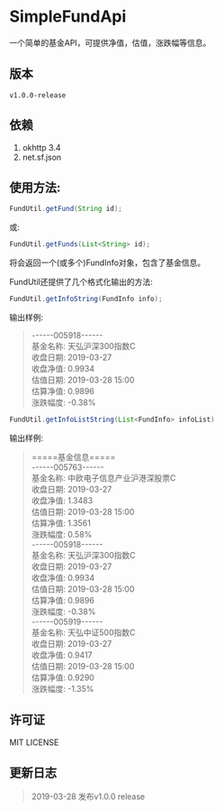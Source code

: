 # SimpleFundApi

一个简单的基金API，可提供净值，估值，涨跌幅等信息。

## 版本
```
v1.0.0-release
```

## 依赖
1. okhttp 3.4
2. net.sf.json

## 使用方法:

```java
FundUtil.getFund(String id);
```
或:

```java
FundUtil.getFunds(List<String> id);
```

将会返回一个(或多个)FundInfo对象，包含了基金信息。

FundUtil还提供了几个格式化输出的方法:

```java
FundUtil.getInfoString(FundInfo info);
```

输出样例:

> ------005918------  
> 基金名称: 天弘沪深300指数C  
> 收盘日期: 2019-03-27  
> 收盘净值: 0.9934  
> 估值日期: 2019-03-28 15:00  
> 估算净值: 0.9896  
> 涨跌幅度: -0.38%  

```java
FundUtil.getInfoListString(List<FundInfo> infoList)
```

输出样例:  


> =====基金信息=====  
> ------005763------  
> 基金名称: 中欧电子信息产业沪港深股票C  
> 收盘日期: 2019-03-27  
> 收盘净值: 1.3483  
> 估值日期: 2019-03-28 15:00  
> 估算净值: 1.3561  
> 涨跌幅度: 0.58%  
> ------005918------  
> 基金名称: 天弘沪深300指数C  
> 收盘日期: 2019-03-27  
> 收盘净值: 0.9934  
> 估值日期: 2019-03-28 15:00  
> 估算净值: 0.9896  
> 涨跌幅度: -0.38%  
> ------005919------  
> 基金名称: 天弘中证500指数C  
> 收盘日期: 2019-03-27  
> 收盘净值: 0.9417  
> 估值日期: 2019-03-28 15:00  
> 估算净值: 0.9290  
> 涨跌幅度: -1.35%  



## 许可证

MIT LICENSE

## 更新日志
> 2019-03-28
> 发布v1.0.0 release

